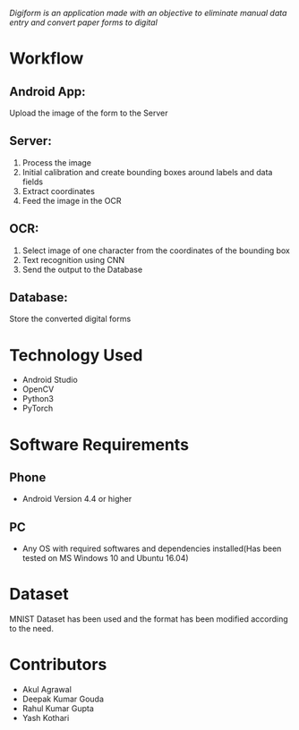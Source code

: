 *﻿Digiform is an application made with an objective to eliminate manual data entry and convert paper forms to digital*


# Workflow
## Android App:
Upload the image of the form to the Server

## Server:
1. Process the image
2. Initial calibration and create bounding boxes around labels and data fields
3. Extract coordinates
4. Feed the image in the OCR

## OCR:
1. Select image of one character from the coordinates of the bounding box
2. Text recognition using CNN
3. Send the output to the Database

## Database:
Store the converted digital forms


# Technology Used
* Android Studio
* OpenCV
* Python3
* PyTorch


# Software Requirements
## Phone
* Android Version 4.4 or higher
## PC
* Any OS with required softwares and dependencies installed(Has been tested on MS Windows 10 and Ubuntu 16.04)


# Dataset
MNIST Dataset has been used and the format has been modified according to the need.


# Contributors
* Akul Agrawal
* Deepak Kumar Gouda
* Rahul Kumar Gupta
* Yash Kothari

